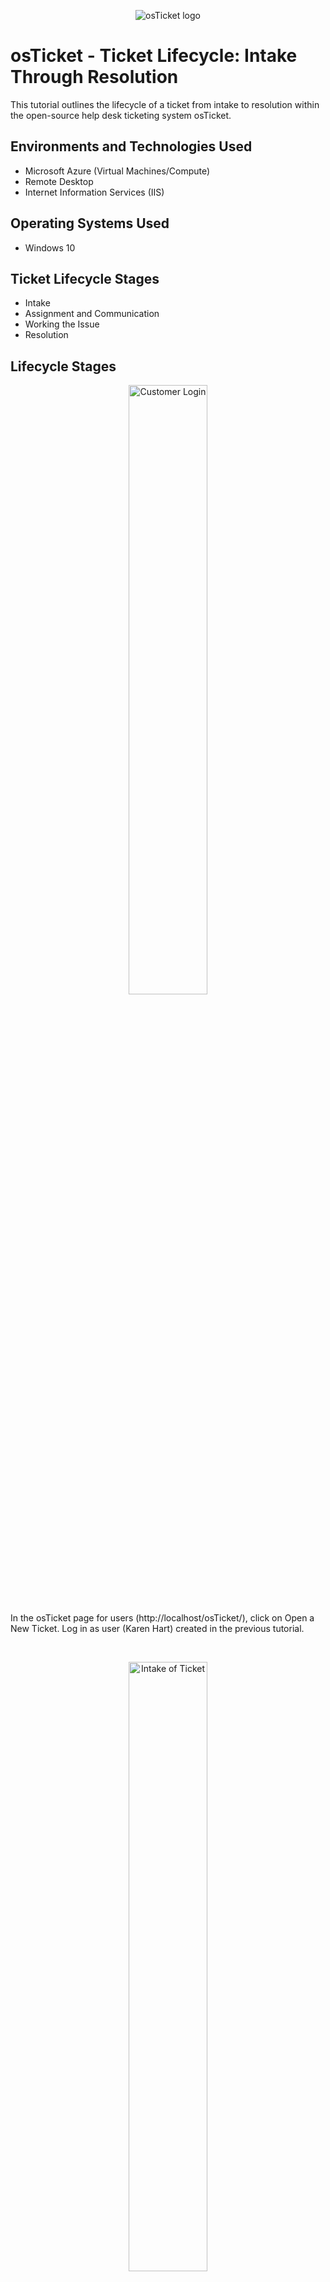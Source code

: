 <p align="center">
<img src="https://i.imgur.com/Clzj7Xs.png" alt="osTicket logo"/>
</p>

<h1>osTicket - Ticket Lifecycle: Intake Through Resolution</h1>
This tutorial outlines the lifecycle of a ticket from intake to resolution within the open-source help desk ticketing system osTicket.<br />


<h2>Environments and Technologies Used</h2>

- Microsoft Azure (Virtual Machines/Compute)
- Remote Desktop
- Internet Information Services (IIS)

<h2>Operating Systems Used </h2>

- Windows 10</b> 

<h2>Ticket Lifecycle Stages</h2>

- Intake
- Assignment and Communication
- Working the Issue
- Resolution

<h2>Lifecycle Stages</h2>

<p align="center">
<img src="https://i.imgur.com/U8VPRJw.png" height="50%" width="50%" alt="Customer Login"/>
</p>
<p> In the osTicket page for users (http://localhost/osTicket/), click on Open a New Ticket. Log in as user (Karen Hart) created in the previous tutorial. 
</p>
<br />

<p align="center">
<img src="https://i.imgur.com/pPA9DT1.png" height="50%" width="50%" alt="Intake of Ticket"/>
</p>
<p> Karen selects the Help Topic: Business Critical Outrage and provides a brief summary that customers are complaining about not being able to access their mobile bank account. When finish, she selects to Create Ticket.
</p>
<br />

<p align="center">
<img src="https://i.imgur.com/Dc1cGZM.png" height="50%" width="50%" alt="Ticket Receive"/>
</p>
<p> In the osTicket for agents (http://localhost/osTicket/scp/login.php), the administrator (Jane Doe) created in the previous tutorial logs in. In the Agent Panel, select Tickets. Click on Karen's ticket. In a short message, Jane notifies Karen that there is already someone addressing that issue. 
</p>
<br />

<p align="center">
<img src="https://i.imgur.com/IoCSvxF.png" height="50%" width="50%" alt="Changing Default Settings"/>
</p>
<p> In the top portion of the ticket, Jane addresses the Default settings. Priority changes from Normal to Emergency. SLA from Default to SEV-A. SLA SEV-A sets the grace period for 1 hour 24/7.
</p>
<br />

<p align="center">
<img src="https://i.imgur.com/eCqui2w.png" height="50%" width="50%" alt="Resolve Issue"/>
</p>
<p> After the issue had been fixed, Jane sends a message informing Karen that the issue has been resolved. Jane changes the Ticket Status from Open to Resolved, which will close out the ticket. The closed ticket no longer will appear on the Open tickets section. Closed tickets can be accessed in the Tickets section titled Closed. 
</p>
<br />

<p align="center">
<img src="https://i.imgur.com/RlLUVOG.png" height="50%" width="50%" alt="Check Ticket Status"/>
</p>
<p> Karen can review Jane's response by returning to the osTicket website and click on Check Ticket Status. This will require her e-mail address and ticket number. A link will be sent to her e-mail. Or, Karen can log into osTicket and click Closed to pull up the ticket.  
</p>
<br />

<p align="center">
<img src="" height="50%" width="50%" alt=""/>
</p>
<p>
Description
</p>
<br />

<p align="center">
<img src="" height="50%" width="50%" alt=""/>
</p>
<p>
Description
</p>
<br />

<p align="center">
<img src="" height="50%" width="50%" alt=""/>
</p>
<p>
Description
</p>
<br />

<p align="center">
<img src="" height="50%" width="50%" alt=""/>
</p>
<p>
Description
</p>
<br />

<p align="center">
<img src="" height="50%" width="50%" alt=""/>
</p>
<p>
Description
</p>
<br />

<p align="center">
<img src="" height="50%" width="50%" alt=""/>
</p>
<p>
Description
</p>
<br />

<p align="center">
<img src="" height="50%" width="50%" alt=""/>
</p>
<p>
Description
</p>
<br />

<p align="center">
<img src="" height="50%" width="50%" alt=""/>
</p>
<p>
Description
</p>
<br />
